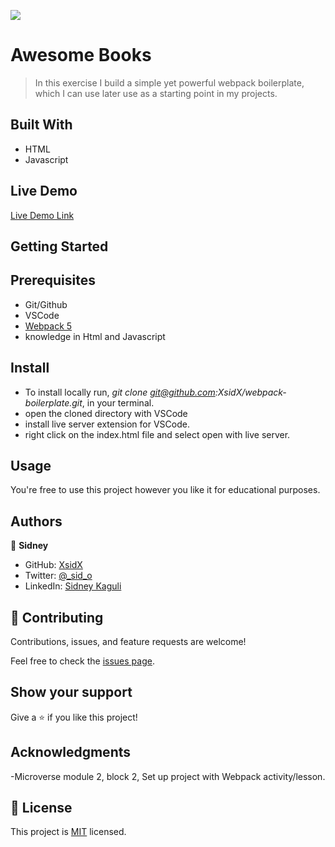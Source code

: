 ![](https://img.shields.io/badge/Microverse-blueviolet)

# Awesome Books

> In this exercise I build a simple yet powerful webpack boilerplate, which I can use later use as a starting point in my projects.

## Built With

- HTML
- Javascript

## Live Demo

[Live Demo Link](https://xsidx.github.io/webpack-boilerplate/)

## Getting Started

## Prerequisites

- Git/Github
- VSCode
- [Webpack 5](https://webpack.js.org/guides/getting-started/#basic-setup)
- knowledge in Html and Javascript

## Install

- To install locally run, _git clone git@github.com:XsidX/webpack-boilerplate.git_, in your terminal.
- open the cloned directory with VSCode
- install live server extension for VSCode.
- right click on the index.html file and select open with live server.

## Usage

You're free to use this project however you like it for educational purposes.

## Authors

👤 **Sidney**

- GitHub: [XsidX](https://github.com/XsidX)
- Twitter: [@\_sid_o](https://twitter.com/_sid_o_)
- LinkedIn: [Sidney Kaguli](https://www.linkedin.com/in/sidney-kaguli-0116801a6/)

## 🤝 Contributing

Contributions, issues, and feature requests are welcome!

Feel free to check the [issues page](../../issues/).

## Show your support

Give a ⭐️ if you like this project!

## Acknowledgments

-Microverse module 2, block 2, Set up project with Webpack activity/lesson.

## 📝 License

This project is [MIT](./MIT.md) licensed.
